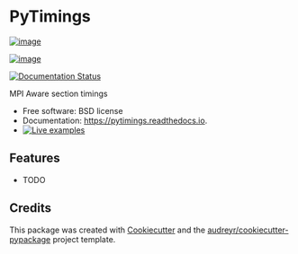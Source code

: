PyTimings
=========

[![image](https://img.shields.io/pypi/v/pytimings.svg)](https://pypi.python.org/pypi/pytimings)

[![image](https://github.com/WWU-AMM/pytimings/workflows/pytest/badge.svg)](https://github.com/WWU-AMM/pytimings/actions)

[![Documentation Status](https://readthedocs.org/projects/pytimings/badge/?version=latest)](https://pytimings.readthedocs.io/en/latest/?badge=latest)


MPI Aware section timings

-   Free software: BSD license
-   Documentation: <https://pytimings.readthedocs.io>.
-   [![Live examples](https://mybinder.org/badge_logo.svg)](https://mybinder.org/v2/gh/WWU-AMM/pytimings/HEAD?filepath=examples)


Features
--------

-   TODO

Credits
-------

This package was created with
[Cookiecutter](https://github.com/audreyr/cookiecutter) and the
[audreyr/cookiecutter-pypackage](https://github.com/audreyr/cookiecutter-pypackage)
project template.
